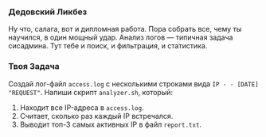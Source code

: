 ### Дедовский Ликбез

Ну что, салага, вот и дипломная работа. Пора собрать все, чему ты научился, в один мощный удар. Анализ логов — типичная задача сисадмина. Тут тебе и поиск, и фильтрация, и статистика.

### Твоя Задача

Создай лог-файл `access.log` с несколькими строками вида `IP - - [DATE] "REQUEST"`. Напиши скрипт `analyzer.sh`, который:
1.  Находит все IP-адреса в `access.log`.
2.  Считает, сколько раз каждый IP встречался.
3.  Выводит топ-3 самых активных IP в файл `report.txt`.